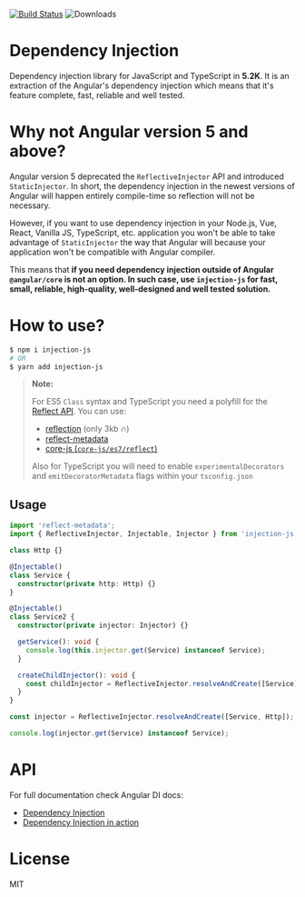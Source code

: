 [![Build Status](https://travis-ci.org/mgechev/injection-js.svg?branch=master)](https://travis-ci.org/mgechev/injection-js) ![Downloads](https://img.shields.io/npm/dm/injection-js.svg)

# Dependency Injection

Dependency injection library for JavaScript and TypeScript in **5.2K**. It is an extraction of the Angular's dependency injection which means that it's feature complete, fast, reliable and well tested.

# Why not Angular version 5 and above?

Angular version 5 deprecated the `ReflectiveInjector` API and introduced `StaticInjector`. In short, the dependency injection in the newest versions of Angular will happen entirely compile-time so reflection will not be necessary.

However, if you want to use dependency injection in your Node.js, Vue, React, Vanilla JS, TypeScript, etc. application you won't be able to take advantage of `StaticInjector` the way that Angular will because your application won't be compatible with Angular compiler.

This means that **if you need dependency injection outside of Angular `@angular/core` is not an option. In such case, use `injection-js` for fast, small, reliable, high-quality, well-designed and well tested solution.**

# How to use?

```sh
$ npm i injection-js
# OR
$ yarn add injection-js
```

> **Note:**
>
> For ES5 `Class` syntax and TypeScript you need a polyfill for the [Reflect API](http://www.ecma-international.org/ecma-262/6.0/#sec-reflection).
> You can use:
>
> - [reflection](https://www.npmjs.com/package/@abraham/reflection) (only 3kb 🔥)
> - [reflect-metadata](https://www.npmjs.com/package/reflect-metadata)
> - [core-js (`core-js/es7/reflect`)](https://www.npmjs.com/package/core-js)
>
> Also for TypeScript you will need to enable `experimentalDecorators` and `emitDecoratorMetadata` flags within your `tsconfig.json`

## Usage

```ts
import 'reflect-metadata';
import { ReflectiveInjector, Injectable, Injector } from 'injection-js';

class Http {}

@Injectable()
class Service {
  constructor(private http: Http) {}
}

@Injectable()
class Service2 {
  constructor(private injector: Injector) {}

  getService(): void {
    console.log(this.injector.get(Service) instanceof Service);
  }

  createChildInjector(): void {
    const childInjector = ReflectiveInjector.resolveAndCreate([Service], this.injector);
  }
}

const injector = ReflectiveInjector.resolveAndCreate([Service, Http]);

console.log(injector.get(Service) instanceof Service);
```

# API

For full documentation check Angular DI docs:

- [Dependency Injection](https://v4.angular.io/guide/dependency-injection)
- [Dependency Injection in action](https://v4.angular.io/guide/dependency-injection-in-action)

# License

MIT
